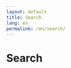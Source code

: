 ```yaml
---
layout: default
title: Search
lang: en
permalink: /en/search/
---
```


<h1>Search</h1>
<script src="/assets/js/search.js"></script>
<div id="search-ui"></div>
